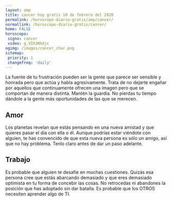 ```yaml
---
layout: amp
title: cancer hoy gratis 10 de febrero del 2020 
permalink: /horoscopo-diario-gratis/amp/cancer/
normallink: /horoscopo-diario-gratis/cancer/
home: FALSE
horoscopo:
 signo: cancer
 video: g_VIh3NkXjc
ogimg: /images/cancer_char.png
sitemap:
 priority: 1
 changefreq: 'daily'
---
```



La fuente de tu frustración pueden ser la gente que parece ser sensible y honrada pero que actúa y habla agresivamente. Trata de no dejarte engañar por aquellos que continuamente ofrecen una imagen pero que se comportan de manera distinta. Mantén la guardia. No pierdas tu tiempo dándole a la gente más oportunidades de las que se merecen.

## Amor

Los planetas revelan que estás pensando en una nueva amistad y que quieres pasar el día con ella o él. Aunque podrías estar viéndote con alguien, te has convencido de que esta nueva persona es sólo un amigo, así que no hay problema. Tenlo claro antes de dar un paso adelante.

## Trabajo

Es probable que alguien te desafíe en muchas cuestiones. Quizás esa persona cree que estás abarcando demasiado y que eres demasiado optimista en tu forma de concebir las cosas. No retrocedas ni abandones la posición que has adoptado sin dar batalla. Es probable que los OTROS necesiten aprender algo de TI.